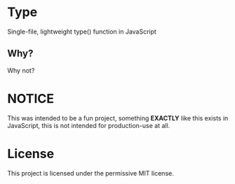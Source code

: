 # Type
Single-file, lightweight type() function in JavaScript

## Why?
Why not?

# NOTICE
This was intended to be a fun project, something **EXACTLY** like this exists in JavaScript, this is not intended for production-use at all.

# License
This project is licensed under the permissive MIT license.
